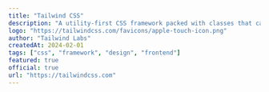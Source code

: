 ```yaml
---
title: "Tailwind CSS"
description: "A utility-first CSS framework packed with classes that can be composed to build any design, directly in your markup."
logo: "https://tailwindcss.com/favicons/apple-touch-icon.png"
author: "Tailwind Labs"
createdAt: 2024-02-01
tags: ["css", "framework", "design", "frontend"]
featured: true
official: true
url: "https://tailwindcss.com"
---
```

